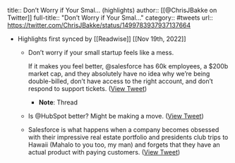 title:: Don’t Worry if Your Smal... (highlights)
author:: [[@ChrisJBakke on Twitter]]
full-title:: "Don’t Worry if Your Smal..."
category:: #tweets
url:: https://twitter.com/ChrisJBakke/status/1499783937937137664

- Highlights first synced by [[Readwise]] [[Nov 19th, 2022]]
	- Don’t worry if your small startup feels like a mess.
	  
	  If it makes you feel better, @salesforce has 60k employees, a $200b market cap, and they absolutely have no idea why we’re being double-billed, don’t have access to the right account, and don’t respond to support tickets. ([View Tweet](https://twitter.com/ChrisJBakke/status/1499783937937137664))
		- **Note**: Thread
	- Is @HubSpot better? Might be making a move. ([View Tweet](https://twitter.com/ChrisJBakke/status/1499784986802622475))
	- Salesforce is what happens when a company becomes obsessed with their impressive real estate portfolio and presidents club trips to Hawaii (Mahalo to you too, my man) and forgets that they have an actual product with paying customers. ([View Tweet](https://twitter.com/ChrisJBakke/status/1499787524301987845))